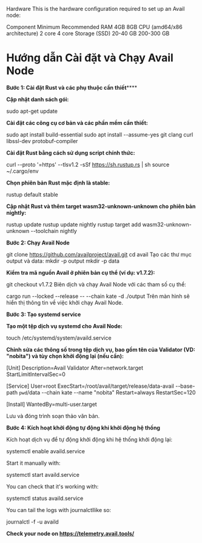 Hardware
This is the hardware configuration required to set up an Avail node:

Component	Minimum	Recommended
RAM	4GB	8GB
CPU (amd64/x86 architecture)	2 core	4 core
Storage (SSD)	20-40 GB	200-300 GB

# Hướng dẫn Cài đặt và Chạy Avail Node

****Bước 1: Cài đặt Rust và các phụ thuộc cần thiết********

**Cập nhật danh sách gói:**

sudo apt-get update

**Cài đặt các công cụ cơ bản và các phần mềm cần thiết:**

sudo apt install build-essential
sudo apt install --assume-yes git clang curl libssl-dev protobuf-compiler

**Cài đặt Rust bằng cách sử dụng script chính thức:**

curl --proto '=https' --tlsv1.2 -sSf https://sh.rustup.rs | sh
source ~/.cargo/env

**Chọn phiên bản Rust mặc định là stable:**

rustup default stable

**Cập nhật Rust và thêm target wasm32-unknown-unknown cho phiên bản nightly:**

rustup update
rustup update nightly
rustup target add wasm32-unknown-unknown --toolchain nightly


**Bước 2: Chạy Avail Node**

git clone https://github.com/availproject/avail.git
cd avail
Tạo các thư mục output và data:
mkdir -p output
mkdir -p data

**Kiểm tra mã nguồn Avail ở phiên bản cụ thể (ví dụ: v1.7.2):**

git checkout v1.7.2
Biên dịch và chạy Avail Node với các tham số cụ thể:

cargo run --locked --release -- --chain kate -d ./output
Trên màn hình sẽ hiển thị thông tin về việc khởi chạy Avail Node.

**Bước 3: Tạo systemd service**

**Tạo một tệp dịch vụ systemd cho Avail Node:**

touch /etc/systemd/system/availd.service

**Chỉnh sửa các thông số trong tệp dịch vụ, bao gồm tên của Validator (VD: "nobita") và tùy chọn khởi động lại (nếu cần):**

[Unit]
Description=Avail Validator
After=network.target
StartLimitIntervalSec=0

[Service]
User=root
ExecStart=/root/avail/target/release/data-avail --base-path `pwd`/data --chain kate --name "nobita"
Restart=always
RestartSec=120

[Install]
WantedBy=multi-user.target

Lưu và đóng trình soạn thảo văn bản.

**Bước 4: Kích hoạt khởi động tự động khi khởi động hệ thống**

Kích hoạt dịch vụ để tự động khởi động khi hệ thống khởi động lại:

systemctl enable availd.service


Start it manually with:

systemctl start availd.service

You can check that it's working with:

systemctl status availd.service

You can tail the logs with journalctllike so:

journalctl -f -u availd

**Check your node on https://telemetry.avail.tools/**


